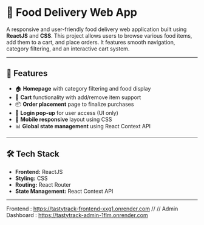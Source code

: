 # 🍔 Food Delivery Web App

A responsive and user-friendly food delivery web application built using **ReactJS** and **CSS**. This project allows users to browse various food items, add them to a cart, and place orders. It features smooth navigation, category filtering, and an interactive cart system.

---

## 🚀 Features

- 🏠 **Homepage** with category filtering and food display  
- 🛒 **Cart** functionality with add/remove item support  
- 📦 **Order placement** page to finalize purchases  
- 🔐 **Login pop-up** for user access (UI only)  
- 📱 **Mobile responsive** layout using CSS  
- 📊 **Global state management** using React Context API  

---

## 🛠️ Tech Stack

- **Frontend:** ReactJS  
- **Styling:** CSS  
- **Routing:** React Router  
- **State Management:** React Context API  

---
Frontend : https://tastytrack-frontend-xxg1.onrender.com
//
//
Admin Dashboard : https://tastytrack-admin-1flm.onrender.com

